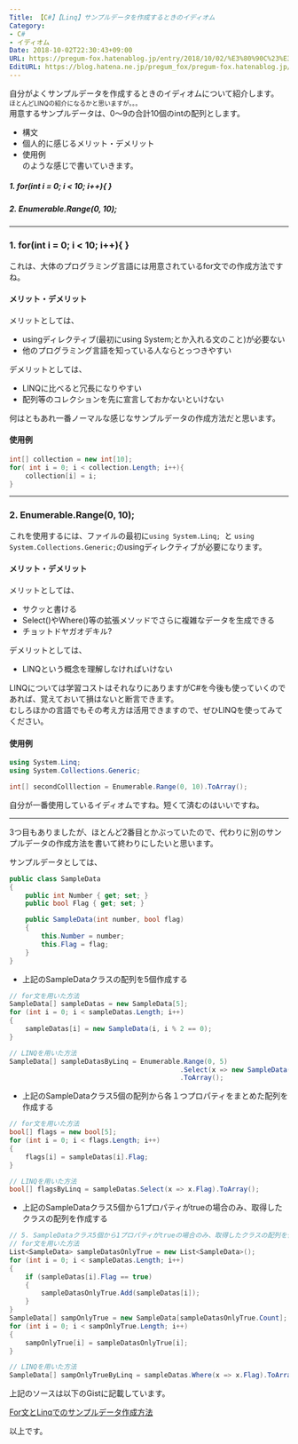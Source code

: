 ```yaml
---
Title: 【C#】【Linq】サンプルデータを作成するときのイディオム
Category:
- C#
- イディオム
Date: 2018-10-02T22:30:43+09:00
URL: https://pregum-fox.hatenablog.jp/entry/2018/10/02/%E3%80%90C%23%E3%80%91%E3%80%90Linq%E3%80%91%E3%82%B5%E3%83%B3%E3%83%97%E3%83%AB%E3%83%87%E3%83%BC%E3%82%BF%E3%82%92%E4%BD%9C%E6%88%90%E3%81%99%E3%82%8B%E3%81%A8%E3%81%8D%E3%81%AE%E3%82%A4%E3%83%87
EditURL: https://blog.hatena.ne.jp/pregum_fox/pregum-fox.hatenablog.jp/atom/entry/10257846132643967692
---
```


自分がよくサンプルデータを作成するときのイディオムについて紹介します。  
<span style="font-size: 80%">ほとんどLINQの紹介になるかと思いますが。。。</span>  
用意するサンプルデータは、0～9の合計10個のintの配列とします。  

* 構文
* 個人的に感じるメリット・デメリット
* 使用例  
のような感じで書いていきます。  



<!-- more -->


  

##### 1.  for(int i = 0; i < 10; i++){  }
##### 2.  Enumerable.Range(0, 10);

---

### 1. for(int i = 0; i < 10; i++){  }
これは、大体のプログラミング言語には用意されているfor文での作成方法ですね。  
#### メリット・デメリット
メリットとしては、

 * usingディレクティブ(最初にusing System;とか入れる文のこと)が必要ない
 * 他のプログラミング言語を知っている人ならとっつきやすい  

デメリットとしては、

 * LINQに比べると冗長になりやすい
 * 配列等のコレクションを先に宣言しておかないといけない

何はともあれ一番ノーマルな感じなサンプルデータの作成方法だと思います。

#### 使用例

```cs
int[] collection = new int[10];
for( int i = 0; i < collection.Length; i++){
    collection[i] = i;
}
```
---
### 2. Enumerable.Range(0, 10); 
これを使用するには、ファイルの最初に```using System.Linq; ```と ```using System.Collections.Generic;```のusingディレクティブが必要になります。  
#### メリット・デメリット
メリットとしては、

 * サクッと書ける
 * Select()やWhere()等の拡張メソッドでさらに複雑なデータを生成できる
 * チョットドヤガオデキル?

デメリットとしては、

 * LINQという概念を理解しなければいけない

LINQについては学習コストはそれなりにありますがC#を今後も使っていくのであれば、覚えておいて損はないと断言できます。  
むしろほかの言語でもその考え方は活用できますので、ぜひLINQを使ってみてください。

#### 使用例

```cs
using System.Linq;
using System.Collections.Generic;

int[] secondColllection = Enumerable.Range(0, 10).ToArray();
```

自分が一番使用しているイディオムですね。短くて済むのはいいですね。

---
3つ目もありましたが、ほとんど2番目とかぶっていたので、代わりに別のサンプルデータの作成方法を書いて終わりにしたいと思います。

サンプルデータとしては、  
```cs
public class SampleData
{
    public int Number { get; set; }
    public bool Flag { get; set; }

    public SampleData(int number, bool flag)
    {
        this.Number = number;
        this.Flag = flag;
    }
}

```

 * 上記のSampleDataクラスの配列を5個作成する

```cs
// for文を用いた方法
SampleData[] sampleDatas = new SampleData[5];
for (int i = 0; i < sampleDatas.Length; i++)
{
    sampleDatas[i] = new SampleData(i, i % 2 == 0);
}

// LINQを用いた方法
SampleData[] sampleDatasByLinq = Enumerable.Range(0, 5)
                                           .Select(x => new SampleData(x, x % 2 == 0))
                                           .ToArray();
```

 * 上記のSampleDataクラス5個の配列から各１つプロパティをまとめた配列を作成する

```cs
// for文を用いた方法
bool[] flags = new bool[5];
for (int i = 0; i < flags.Length; i++)
{
    flags[i] = sampleDatas[i].Flag;
}

// LINQを用いた方法
bool[] flagsByLinq = sampleDatas.Select(x => x.Flag).ToArray();
```

 * 上記のSampleDataクラス5個から1プロパティがtrueの場合のみ、取得したクラスの配列を作成する


```cs
// 5. SampleDataクラス5個から1プロパティがtrueの場合のみ、取得したクラスの配列を作成する
// for文を用いた方法
List<SampleData> sampleDatasOnlyTrue = new List<SampleData>();
for (int i = 0; i < sampleDatas.Length; i++)
{
    if (sampleDatas[i].Flag == true)
    {
        sampleDatasOnlyTrue.Add(sampleDatas[i]);
    }
}
SampleData[] sampOnlyTrue = new SampleData[sampleDatasOnlyTrue.Count];
for (int i = 0; i < sampOnlyTrue.Length; i++)
{
    sampOnlyTrue[i] = sampleDatasOnlyTrue[i];
}

// LINQを用いた方法
SampleData[] sampOnlyTrueByLinq = sampleDatas.Where(x => x.Flag).ToArray();
```

上記のソースは以下のGistに記載しています。



[For文とLinqでのサンプルデータ作成方法](https://gist.github.com/9cb497bc2799c9339d366e11e4662c92)




以上です。


